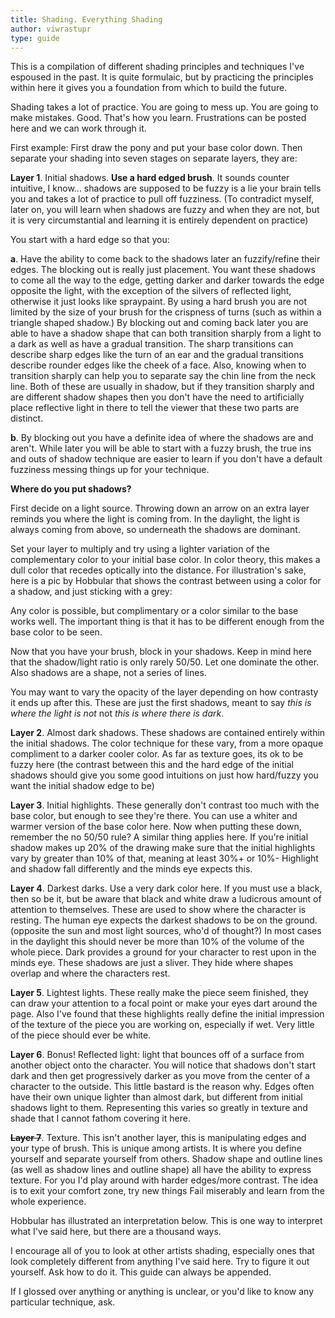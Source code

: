 ```yaml
---
title: Shading. Everything Shading
author: viwrastupr
type: guide
---
```

This is a compilation of different shading principles and techniques I've espoused in the past. It is quite formulaic, but by practicing the principles within here it gives you a foundation from which to build the future.

Shading takes a lot of practice. You are going to mess up. You are going to make mistakes. Good. That's how you learn. Frustrations can be posted here and we can work through it.

First example: First draw the pony and put your base color down. Then separate your shading into seven stages on separate layers, they are:

**Layer 1**. Initial shadows. **Use a hard edged brush**. It sounds counter intuitive, I know... shadows are supposed to be fuzzy is a lie your brain tells you and takes a lot of practice to pull off fuzziness. (To contradict myself, later on, you will learn when shadows are fuzzy and when they are not, but it is very circumstantial and learning it is entirely dependent on practice)

You start with a hard edge so that you:

**a**. Have the ability to come back to the shadows later an fuzzify/refine their edges. The blocking out is really just placement. You want these shadows to come all the way to the edge, getting darker and darker towards the edge opposite the light, with the exception of the silvers of reflected light, otherwise it just looks like spraypaint. By using a hard brush you are not limited by the size of your brush for the crispness of turns (such as within a triangle shaped shadow.) By blocking out and coming back later you are able to have a shadow shape that can both transition sharply from a light to a dark as well as have a gradual transition. The sharp transitions can describe sharp edges like the turn of an ear and the gradual transitions describe rounder edges like the cheek of a face. Also, knowing when to transition sharply can help you to separate say the chin line from the neck line. Both of these are usually in shadow, but if they transition sharply and are different shadow shapes then you don't have the need to artificially place reflective light in there to tell the viewer that these two parts are distinct.

**b**. By blocking out you have a definite idea of where the shadows are and aren't. While later you will be able to start with a fuzzy brush, the true ins and outs of shadow technique are easier to learn if you don't have a default fuzziness messing things up for your technique.

**Where do you put shadows?**

First decide on a light source. Throwing down an arrow on an extra layer reminds you where the light is coming from. In the daylight, the light is always coming from above, so underneath the shadows are dominant.

Set your layer to multiply and try using a lighter variation of the complementary color to your initial base color. In color theory, this makes a dull color that recedes optically into the distance. For illustration's sake, here is a pic by Hobbular that shows the contrast between using a color for a shadow, and just sticking with a grey:
<GuideFullWidthImage :src="HobbularHueShifting" artist="Hobbular"/>

Any color is possible, but complimentary or a color similar to the base works well. The important thing is that it has to be different enough from the base color to be seen.

Now that you have your brush, block in your shadows. Keep in mind here that the shadow/light ratio is only rarely 50/50. Let one dominate the other. Also shadows are a shape, not a series of lines.

You may want to vary the opacity of the layer depending on how contrasty it ends up after this. These are just the first shadows, meant to say _this is where the light is not_ not _this is where there is dark_.

**Layer 2**. Almost dark shadows. These shadows are contained entirely within the initial shadows. The color technique for these vary, from a more opaque compliment to a darker cooler color. As far as texture goes, its ok to be fuzzy here (the contrast between this and the hard edge of the initial shadows should give you some good intuitions on just how hard/fuzzy you want the initial shadow edge to be)

**Layer 3**. Initial highlights. These generally don't contrast too much with the base color, but enough to see they're there. You can use a whiter and warmer version of the base color here. Now when putting these down, remember the no 50/50 rule? A similar thing applies here. If you're initial shadow makes up 20% of the drawing make sure that the initial highlights vary by greater than 10% of that, meaning at least 30%+ or 10%- Highlight and shadow fall differently and the minds eye expects this.

**Layer 4**. Darkest darks. Use a very dark color here. If you must use a black, then so be it, but be aware that black and white draw a ludicrous amount of attention to themselves. These are used to show where the character is resting. The human eye expects the darkest shadows to be on the ground. (opposite the sun and most light sources, who'd of thought?) In most cases in the daylight this should never be more than 10% of the volume of the whole piece. Dark provides a ground for your character to rest upon in the minds eye. These shadows are just a sliver. They hide where shapes overlap and where the characters rest.

**Layer 5**. Lightest lights. These really make the piece seem finished, they can draw your attention to a focal point or make your eyes dart around the page. Also I've found that these highlights really define the initial impression of the texture of the piece you are working on, especially if wet. Very little of the piece should ever be white.

**Layer 6**. Bonus! Reflected light: light that bounces off of a surface from another object onto the character. You will notice that shadows don't start dark and then get progressively darker as you move from the center of a character to the outside. This little bastard is the reason why. Edges often have their own unique lighter than almost dark, but different from initial shadows light to them. Representing this varies so greatly in texture and shade that I cannot fathom covering it here.

~~**Layer 7**~~. Texture. This isn't another layer, this is manipulating edges and your type of brush. This is unique among artists. It is where you define yourself and separate yourself from others. Shadow shape and outline lines (as well as shadow lines and outline shape) all have the ability to express texture. For you I'd play around with harder edges/more contrast. The idea is to exit your comfort zone, try new things Fail miserably and learn from the whole experience.

Hobbular has illustrated an interpretation below. This is one way to interpret what I've said here, but there are a thousand ways.
<GuideFullWidthImage :src="HobbularShading" artist="Hobbular"/>

I encourage all of you to look at other artists shading, especially ones that look completely different from anything I've said here. Try to figure it out yourself. Ask how to do it. This guide can always be appended.

If I glossed over anything or anything is unclear, or you'd like to know any particular technique, ask.

<script setup lang="ts">
import HobbularHueShifting from './hobbular-hue-shifting.png'
import HobbularShading from './hobbular-shading.jpg'
</script>